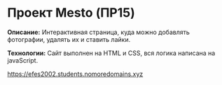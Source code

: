 # Проект Mesto (ПР15)

**Описание:**
Интерактивная страница, куда можно добавлять фотографии, удалять их и ставить лайки.

**Технологии:**
Сайт выполнен на HTML и CSS, вся логика написана на javaScript.

https://efes2002.students.nomoredomains.xyz